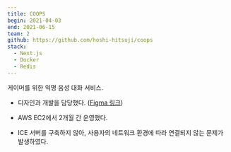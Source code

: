```yaml
---
title: COOPS
begin: 2021-04-03
end: 2021-06-15
team: 2
github: https://github.com/hoshi-hitsuji/coops
stack:
  - Next.js
  - Docker
  - Redis
---
```


게이머를 위한 익명 음성 대화 서비스.

- 디자인과 개발을 담당했다. ([Figma 링크](https://www.figma.com/file/3DEVGLyLa21yYCE7kU8Nr0/coops?node-id=12%3A806))
- AWS EC2에서 2개월 간 운영했다.

- ICE 서버를 구축하지 않아, 사용자의 네트워크 환경에 따라 연결되지 않는 문제가 발생하였다.
